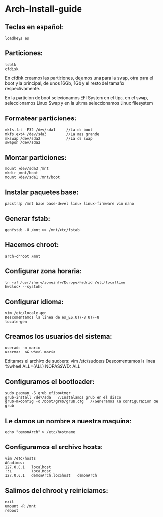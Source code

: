 # Arch-Install-guide

## Teclas en español:

    loadkeys es

## Particiones:
    lsblk
    cfdisk
En cfdisk creamos las particiones, dejamos una para la swap, otra para el boot y la principal, de unos 16Gb, 1Gb y el resto del tamaño respectivamente.

En la particion de boot selecionamos EFI System en el tipo, en el swap, seleccionamos Linux Swap y en la ultima seleccionamos Linux filesystem

## Formatear particiones:
    mkfs.fat -F32 /dev/sda1     //La de boot
    mkfs.ext4 /dev/sda3         //La mas grande
    mkswap /dev/sda2            //La de swap
    swapon /dev/sda2

## Montar particiones:
    mount /dev/sda3 /mnt
    mkdir /mnt/boot
    mount /dev/sda1 /mnt/boot

## Instalar paquetes base:
    pacstrap /mnt base base-devel linux linux-firmware vim nano

## Generar fstab:  
    genfstab -U /mnt >> /mnt/etc/fstab

## Hacemos chroot:
    arch-chroot /mnt

## Configurar zona horaria:
    ln -sf /usr/share/zoneinfo/Europe/Madrid /etc/localtime
    hwclock --systohc

## Configurar idioma:
    vim /etc/locale.gen
    Descomentamos la linea de es_ES.UTF-8 UTF-8
    locale-gen
    
## Creamos los usuarios del sistema:
    useradd -m mario
    usermod -aG wheel mario

Editamos el archivo de sudoers:
    vim /etc/sudoers
    Descomentamos la linea %wheel ALL=(ALL) NOPASSWD: ALL

## Configuramos el bootloader:
    sudo pacman -S grub efibootmgr
    grub-install /dev/sda   //Instalamos grub en el disco
    grub-mkconfig -o /boot/grub/grub.cfg   //Generamos la configuracion de grub

## Le damos un nombre a nuestra maquina:
    echo "demonArch" > /etc/hostname

## Configuramos el archivo hosts:
    vim /etc/hosts
    Añadimos:
    127.0.0.1   localhost
    ::1         localhost
    127.0.0.1   demonArch.locahost   demonArch

## Salimos del chroot y reiniciamos:
    exit
    umount -R /mnt
    reboot